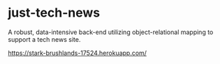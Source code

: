 # just-tech-news
A robust, data-intensive back-end utilizing object-relational mapping to support a tech news site.

https://stark-brushlands-17524.herokuapp.com/
